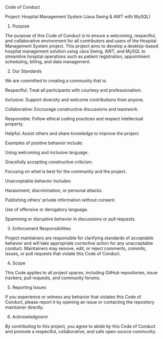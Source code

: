 Code of Conduct

Project: Hospital Management System (Java Swing & AWT with MySQL)

1. Purpose

The purpose of this Code of Conduct is to ensure a welcoming, respectful, and collaborative environment for all contributors and users of the Hospital Management System project. This project aims to develop a desktop-based hospital management solution using Java Swing, AWT, and MySQL to streamline hospital operations such as patient registration, appointment scheduling, billing, and data management.

2. Our Standards

We are committed to creating a community that is:

Respectful: Treat all participants with courtesy and professionalism.

Inclusive: Support diversity and welcome contributions from anyone.

Collaborative: Encourage constructive discussions and teamwork.

Responsible: Follow ethical coding practices and respect intellectual property.

Helpful: Assist others and share knowledge to improve the project.

Examples of positive behavior include:

Using welcoming and inclusive language.

Gracefully accepting constructive criticism.

Focusing on what is best for the community and the project.

Unacceptable behavior includes:

Harassment, discrimination, or personal attacks.

Publishing others’ private information without consent.

Use of offensive or derogatory language.

Spamming or disruptive behavior in discussions or pull requests.

3. Enforcement Responsibilities

Project maintainers are responsible for clarifying standards of acceptable behavior and will take appropriate corrective action for any unacceptable conduct. Maintainers may remove, edit, or reject comments, commits, issues, or pull requests that violate this Code of Conduct.

4. Scope

This Code applies to all project spaces, including GitHub repositories, issue trackers, pull requests, and community forums.

5. Reporting Issues

If you experience or witness any behavior that violates this Code of Conduct, please report it by opening an issue or contacting the repository maintainer directly.

6. Acknowledgment

By contributing to this project, you agree to abide by this Code of Conduct and promote a respectful, collaborative, and safe open-source community.
